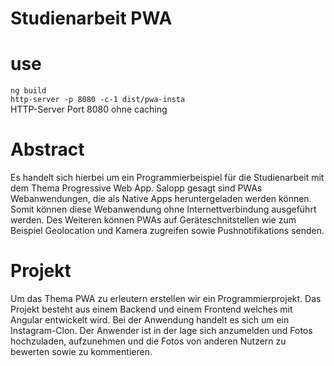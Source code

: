 # Studienarbeit PWA 

# use

   `ng build`  
   `http-server -p 8080 -c-1 dist/pwa-insta`  
    HTTP-Server Port 8080 ohne caching 
   
# Abstract 

Es handelt sich hierbei um ein Programmierbeispiel für die Studienarbeit mit 
dem Thema Progressive Web App. 
Salopp gesagt sind PWAs Webanwendungen, die als Native Apps 
heruntergeladen werden können. Somit können diese Webanwendung ohne
Internettverbindung ausgeführt werden. Des Weiteren können PWAs auf Geräteschnitstellen 
wie zum Beispiel Geolocation und Kamera zugreifen sowie Pushnotifikations senden. 

# Projekt

Um das Thema PWA zu erleutern erstellen wir ein Programmierprojekt. Das Projekt besteht aus 
einem Backend und einem Frontend welches mit Angular entwickelt wird. 
Bei der Anwendung handelt es sich um ein Instagram-Clon. 
Der Anwender ist in der lage sich anzumelden und Fotos hochzuladen, aufzunehmen und 
die Fotos von anderen Nutzern zu bewerten sowie zu kommentieren. 
